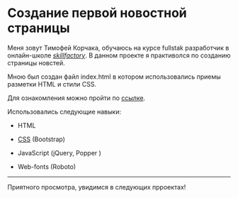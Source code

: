 # **Создание первой новостной страницы**


Меня зовут Тимофей Корчака, обучаюсь на курсе fullstak разработчик в онлайн-школе [*skillfactory*](https://skillfactory.ru/).
В данном проекте я практиволся по созданию страницы новстей.

Мною был создан файл index.html в котором использовались приемы разметки HTML и стили CSS.

Для ознакомления можно пройти по [ссылке](./index.html).

Использовались следующие навыки: 
* HTML

* [CSS](./style.css) (Bootstrap)

* JavaScript (jQuery, Popper )

* Web-fonts (Roboto)

___

Приятного просмотра, увидимся в следующих прроектах!



